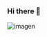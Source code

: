 ### Hi there 👋
![imagen](https://github.com/FernandoMOGA/FernandoMOGA/assets/147009070/bb7e014b-c117-41ea-a95a-2b0375fc2ca6)

<!--
**FernandoMOGA/FernandoMOGA** is a ✨ _special_ ✨ repository because its `README.md` (this file) appears on your GitHub profile.

Here are some ideas to get you started:

- 🔭 I’m currently working on ...
- 🌱 I’m currently learning ...
- 👯 I’m looking to collaborate on ...
- 🤔 I’m looking for help with ...
- 💬 Ask me about ...
- 📫 How to reach me: ...
- 😄 Pronouns: ...
- ⚡ Fun fact: ...
-->
